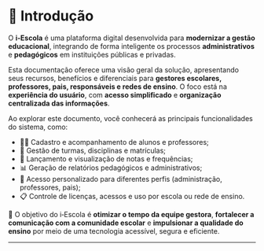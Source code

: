 # 📌 Introdução

O **i‑Escola** é uma plataforma digital desenvolvida para **modernizar a gestão educacional**, integrando de forma inteligente os processos **administrativos** e **pedagógicos** em instituições públicas e privadas.

Esta documentação oferece uma visão geral da solução, apresentando seus recursos, benefícios e diferenciais para **gestores escolares, professores, pais, responsáveis e redes de ensino**. O foco está na **experiência do usuário**, com **acesso simplificado** e **organização centralizada das informações**.

Ao explorar este documento, você conhecerá as principais funcionalidades do sistema, como:

-   🧑‍🎓 Cadastro e acompanhamento de alunos e professores;
-   🏫 Gestão de turmas, disciplinas e matrículas;
-   📝 Lançamento e visualização de notas e frequências;
-   📊 Geração de relatórios pedagógicos e administrativos;
-   🔐 Acesso personalizado para diferentes perfis (administração, professores, pais);
-   📋 Controle de licenças, acessos e uso por escola ou rede de ensino.

🎯 O objetivo do i‑Escola é **otimizar o tempo da equipe gestora**, **fortalecer a comunicação com a comunidade escolar** e **impulsionar a qualidade do ensino** por meio de uma tecnologia acessível, segura e eficiente.

---
